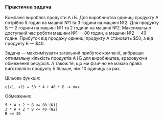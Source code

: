 ### Практична задача

Компанія виробляє продукти А і Б. 
Для виробництва одиниці продукту А потрібно 5 годин на машині №1 
та 3 години на машині №2. 
Для продукту Б — 2 години на машині №1 та 2 години на машині №2. 
Максимально доступний час роботи машини №1 — 80 годин, а машини №2 — 40 годин.
Прибуток від продажу одиниці продукту А становить $50, 
а від продукту Б — $40.

Задача — максимізувати загальний прибуток компанії, 
вибравши оптимальну кількість продуктів А і Б для виробництва,
враховуючи обмеження ресурсів. 
А також те, що ми фізично не маємо права виготовляти продукту Б більше, 
ніж 10 одиниць за раз.

Цільова функція:

`с(x1, x2) = 50 * A + 40 * B -> max`

Обмеження:
```
5 * A + 2 * B <= 80 (№1)
3 * A + 2 * B <= 40 (№2)
B <= 10
```


